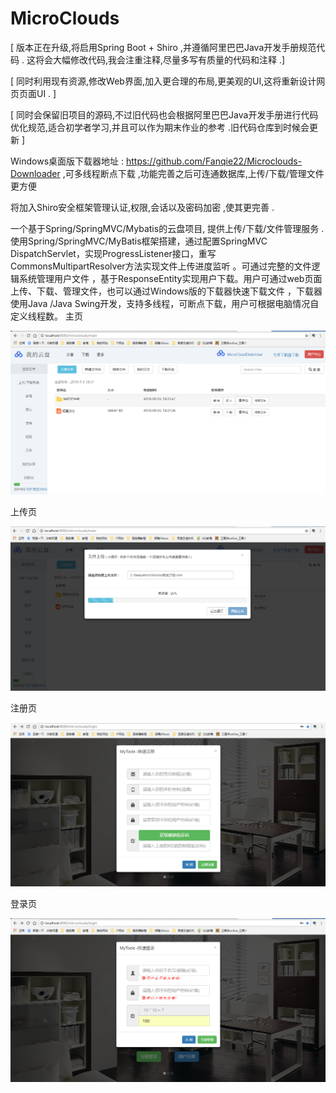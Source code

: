 # MicroClouds

[ 版本正在升级,将启用Spring Boot + Shiro ,并遵循阿里巴巴Java开发手册规范代码 . 这将会大幅修改代码,我会注重注释,尽量多写有质量的代码和注释 .]

[ 同时利用现有资源,修改Web界面,加入更合理的布局,更美观的UI,这将重新设计网页页面UI . ]

[ 同时会保留旧项目的源码,不过旧代码也会根据阿里巴巴Java开发手册进行代码优化规范,适合初学者学习,并且可以作为期末作业的参考 .旧代码仓库到时候会更新 ]

Windows桌面版下载器地址 :  https://github.com/Fanqie22/Microclouds-Downloader ,可多线程断点下载 ,功能完善之后可连通数据库,上传/下载/管理文件更方便 

将加入Shiro安全框架管理认证,权限,会话以及密码加密 ,使其更完善 .

一个基于Spring/SpringMVC/Mybatis的云盘项目, 提供上传/下载/文件管理服务 .
使用Spring/SpringMVC/MyBatis框架搭建，通过配置SpringMVC DispatchServlet，实现ProgressListener接口，重写CommonsMultipartResolver方法实现文件上传进度监听 。可通过完整的文件逻辑系统管理用户文件 ，基于ResponseEntity实现用户下载。用户可通过web页面上传、下载、管理文件，也可以通过Windows版的下载器快速下载文件 ，下载器使用Java /Java Swing开发，支持多线程，可断点下载，用户可根据电脑情况自定义线程数。
主页

![](img/main.png)


上传页

![](img/upload.png)


注册页

![](img/register.png)


登录页

![](img/login.png)
